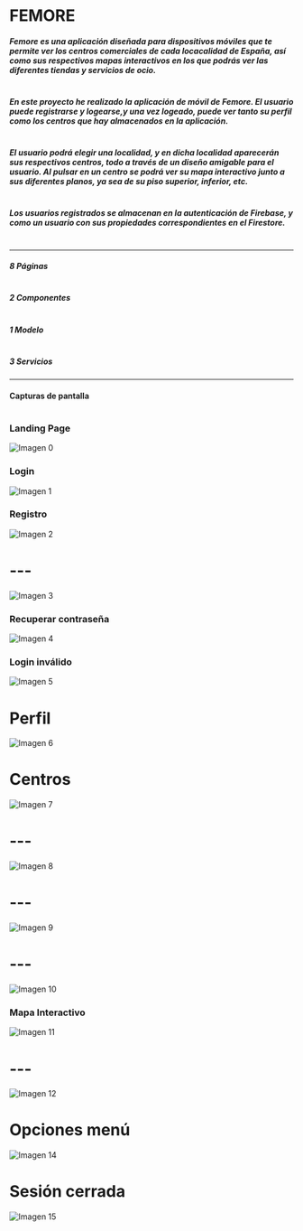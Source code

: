 # **FEMORE**
##### Femore es una aplicación diseñada para dispositivos móviles que te permite ver los centros comerciales de cada locacalidad de España, así como sus respectivos mapas interactivos en los que podrás ver las diferentes tiendas y servicios de ocio.
#
##### En este proyecto he realizado la aplicación de móvil de Femore. El usuario puede registrarse y logearse,y una vez logeado, puede ver tanto su perfil como los centros que hay almacenados en la aplicación.
#
##### El usuario podrá elegir una localidad, y en dicha localidad aparecerán sus respectivos centros, todo a través de un diseño amigable para el usuario. Al pulsar en un centro se podrá ver su mapa interactivo junto a sus diferentes planos, ya sea de su piso superior, inferior, etc.
#
##### Los usuarios registrados se almacenan en la autenticación de Firebase, y como un usuario con sus propiedades correspondientes en el Firestore.
#
---
##### 8 Páginas
#
##### 2 Componentes
#
##### 1 Modelo
#
##### 3 Servicios
###
---
#### Capturas de pantalla
#
### Landing Page
![Imagen 0](https://cdn.discordapp.com/attachments/759490803671367680/951828244016021535/unknown.png)
### Login
![Imagen 1](https://cdn.discordapp.com/attachments/393868752086761475/919273649280782387/unknown.png)
### Registro
![Imagen 2](https://cdn.discordapp.com/attachments/393868752086761475/919273829400977479/unknown.png)
# ---
![Imagen 3](https://cdn.discordapp.com/attachments/393868752086761475/919274049580970034/unknown.png)
### Recuperar contraseña
![Imagen 4](https://cdn.discordapp.com/attachments/393868752086761475/919274117184765982/unknown.png)
### Login inválido
![Imagen 5](https://cdn.discordapp.com/attachments/393868752086761475/919274224441516132/unknown.png)
# Perfil
![Imagen 6](https://cdn.discordapp.com/attachments/393868752086761475/919275281708118056/unknown.png)
# Centros
![Imagen 7](https://cdn.discordapp.com/attachments/393868752086761475/919275334019461160/unknown.png)
# ---
![Imagen 8](https://cdn.discordapp.com/attachments/393868752086761475/919275415615455262/unknown.png)
# ---
![Imagen 9](https://cdn.discordapp.com/attachments/393868752086761475/919275493239447622/unknown.png)
# ---
![Imagen 10](https://cdn.discordapp.com/attachments/393868752086761475/919275538235920434/unknown.png)
### Mapa Interactivo
![Imagen 11](https://cdn.discordapp.com/attachments/393868752086761475/961747685013078057/unknown.png)
# ---
![Imagen 12](https://cdn.discordapp.com/attachments/393868752086761475/961747778697039963/unknown.png)
# Opciones menú
![Imagen 14](https://cdn.discordapp.com/attachments/393868752086761475/919276162964918272/unknown.png)
# Sesión cerrada
![Imagen 15](https://cdn.discordapp.com/attachments/393868752086761475/919276196666150932/unknown.png)
